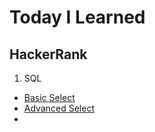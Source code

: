 # Today I Learned

## HackerRank
1. SQL
  * [Basic Select](https://github.com/Skymind24/TIL/blob/62ee40d91c77e93e75d4d2f4c73fac840d8dd411/HackerRank/SQL/1_Basic_Select.md)
  * [Advanced Select](https://github.com/Skymind24/TIL/blob/48240e31c89534375ca065249a391581bd87b56d/HackerRank/SQL/2_Advanced_Select.md)
  * []()
